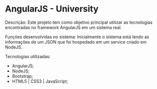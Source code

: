 # AngularJS - University
Descrição: Este projeto tem como objetivo principal utilizar as tecnologias encontradas no framework AngularJS em um sistema real.

Funções desenvolvidas no sistema: Inicialmente o sistema está lendo as informações de um JSON que foi hospedado em um service 
criado em NodeJS.

Tecnologias utilizadas: 
  - AngularJS;
  - NodeJS;
  - Bootstrap;
  - HTML5 | CSS3 | JavaScript;

